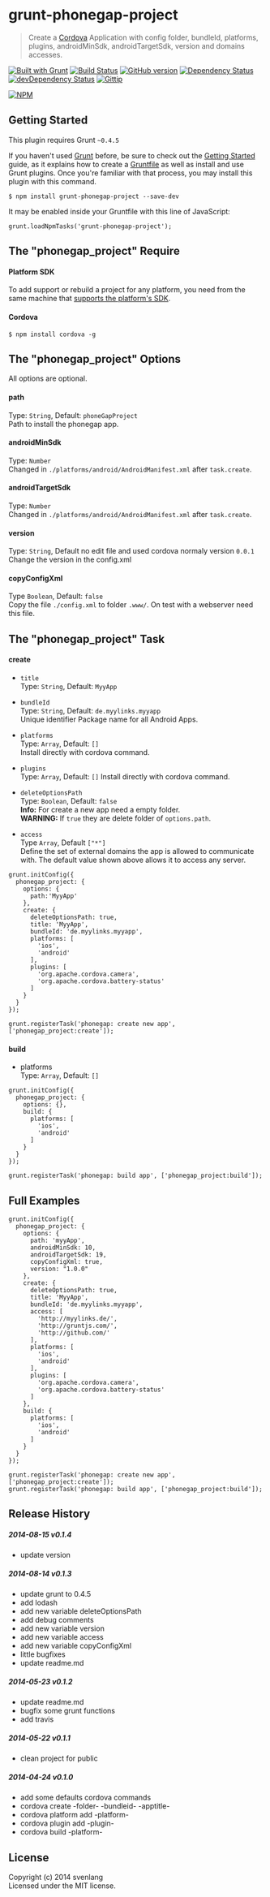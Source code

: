 # grunt-phonegap-project
> Create a [Cordova](http://cordova.apache.org) Application with config folder, bundleId, platforms, plugins, androidMinSdk, androidTargetSdk, version and domains accesses.

[![Built with Grunt](https://cdn.gruntjs.com/builtwith.png)](http://gruntjs.com/) [![Build Status](https://api.travis-ci.org/CoHyper/grunt-phonegap-project.svg?branch=master)](https://travis-ci.org/CoHyper/grunt-phonegap-project) [![GitHub version](https://badge.fury.io/gh/CoHyper%2Fgrunt-phonegap-project.svg)](http://badge.fury.io/gh/CoHyper%2Fgrunt-phonegap-project) [![Dependency Status](https://david-dm.org/CoHyper/grunt-phonegap-project.png)](https://david-dm.org/CoHyper/grunt-phonegap-project)
[![devDependency Status](https://david-dm.org/CoHyper/grunt-phonegap-project/dev-status.png)](https://david-dm.org/CoHyper/grunt-phonegap-project#info=devDependencies) [![Gittip](http://img.shields.io/gittip/CoHyper.png)](https://www.gittip.com/CoHyper/)

[![NPM](https://nodei.co/npm/grunt-phonegap-project.png?downloads=true)](https://nodei.co/npm/grunt-phonegap-project/)

## Getting Started
This plugin requires Grunt `~0.4.5`

If you haven't used [Grunt](http://gruntjs.com/) before, be sure to check out the [Getting Started](http://gruntjs.com/getting-started) guide, as it explains how to create a [Gruntfile](http://gruntjs.com/sample-gruntfile) as well as install and use Grunt plugins. Once you're familiar with that process, you may install this plugin with this command.

```
$ npm install grunt-phonegap-project --save-dev
```

It may be enabled inside your Gruntfile with this line of JavaScript:

```
grunt.loadNpmTasks('grunt-phonegap-project');
```

## The "phonegap_project" Require

#### Platform SDK
To add support or rebuild a project for any platform, you need from the same machine that [supports the platform's SDK](http://docs.phonegap.com/en/edge/guide_cli_index.md.html).

#### Cordova
```
$ npm install cordova -g
```

## The "phonegap_project" Options
All options are optional.

#### path
Type: `String`, Default: `phoneGapProject`<br />
Path to install the phonegap app.

#### androidMinSdk
Type: `Number`<br />
Changed in `./platforms/android/AndroidManifest.xml` after `task.create`.

#### androidTargetSdk
Type: `Number`<br />
Changed in `./platforms/android/AndroidManifest.xml` after `task.create`.

#### version
Type: `String`, Default no edit file and used cordova normaly version `0.0.1`<br />
Change the version in the config.xml

#### copyConfigXml
Type `Boolean`, Default: `false`<br />
Copy the file `./config.xml` to folder `.www/`. On test with a webserver need this file.

## The "phonegap_project" Task

#### create
* `title`<br />
Type: `String`, Default: `MyyApp`

* `bundleId`<br />
Type: `String`, Default: `de.myylinks.myyapp`<br />
Unique identifier Package name for all Android Apps.

* `platforms`<br />
Type: `Array`, Default: `[]`<br />
Install directly with cordova command.

* `plugins`<br />
Type: `Array`, Default: `[]`
Install directly with cordova command.

* `deleteOptionsPath`<br />
Type: `Boolean`, Default: `false`<br />
<b>Info:</b> For create a new app need a empty folder.<br />
<b>WARNING:</b> If `true` they are delete folder of `options.path`.

* `access`<br />
Type `Array`, Default `["*"]`<br />
Define the set of external domains the app is allowed to communicate with. The default value shown above allows it to access any server.

```
grunt.initConfig({
  phonegap_project: {
    options: {
      path:'MyyApp'
    },
    create: {
      deleteOptionsPath: true,
      title: 'MyyApp',
      bundleId: 'de.myylinks.myyapp',
      platforms: [
        'ios',
        'android'
      ],
      plugins: [
        'org.apache.cordova.camera',
        'org.apache.cordova.battery-status'
      ]
    }
  }
});

grunt.registerTask('phonegap: create new app', ['phonegap_project:create']);
```

#### build
* platforms<br />
Type: `Array`, Default: `[]`

```
grunt.initConfig({
  phonegap_project: {
    options: {},
    build: {
      platforms: [
        'ios',
        'android'
      ]
    }
  }
});

grunt.registerTask('phonegap: build app', ['phonegap_project:build']);
```

## Full Examples
```
grunt.initConfig({
  phonegap_project: {
    options: {
      path: 'myyApp',
      androidMinSdk: 10,
      androidTargetSdk: 19,
      copyConfigXml: true,
      version: "1.0.0"
    },
    create: {
      deleteOptionsPath: true,
      title: 'MyyApp',
      bundleId: 'de.myylinks.myyapp',
      access: [
        'http://myylinks.de/',
        'http://gruntjs.com/',
        'http://github.com/'
      ],
      platforms: [
        'ios',
        'android'
      ],
      plugins: [
        'org.apache.cordova.camera',
        'org.apache.cordova.battery-status'
      ]
    },
    build: {
      platforms: [
        'ios',
        'android'
      ]
    }
  }
});

grunt.registerTask('phonegap: create new app', ['phonegap_project:create']);
grunt.registerTask('phonegap: build app', ['phonegap_project:build']);
```

## Release History

##### 2014-08-15 v0.1.4
* update version

##### 2014-08-14 v0.1.3
* update grunt to 0.4.5
* add lodash
* add new variable deleteOptionsPath
* add debug comments
* add new variable version
* add new variable access
* add new variable copyConfigXml
* little bugfixes
* update readme.md

##### 2014-05-23 v0.1.2
* update readme.md
* bugfix some grunt functions
* add travis

##### 2014-05-22 v0.1.1
* clean project for public

##### 2014-04-24 v0.1.0
* add some defaults cordova commands
* cordova create -folder- -bundleid- -apptitle-
* cordova platform add -platform-
* cordova plugin add -plugin-
* cordova build -platform-

## License
Copyright (c) 2014 svenlang<br />
Licensed under the MIT license.